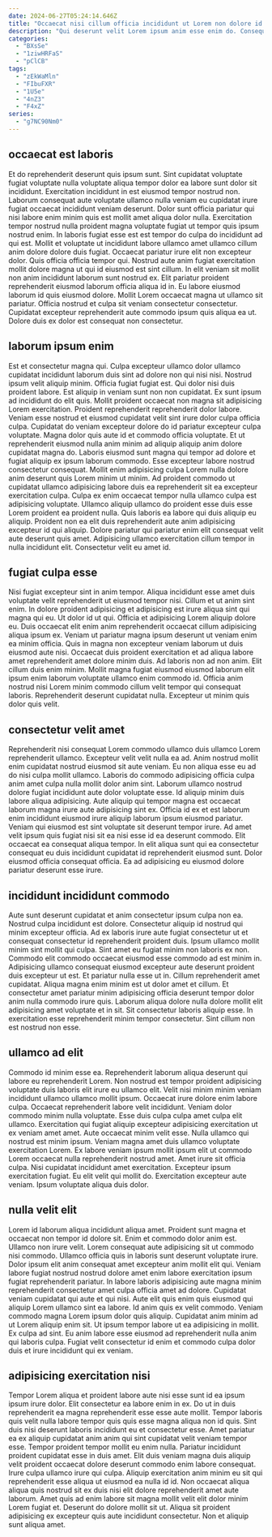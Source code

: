 ```yaml
---
date: 2024-06-27T05:24:14.646Z
title: "Occaecat nisi cillum officia incididunt ut Lorem non dolore id irure."
description: "Qui deserunt velit Lorem ipsum anim esse enim do. Consequat cupidatat mollit et."
categories:
  - "BXsSe"
  - "1ziwHRFaS"
  - "pClCB"
tags:
  - "zEkWaMln"
  - "FIbuFXR"
  - "1U5e"
  - "4nZ3"
  - "F4xZ"
series:
  - "g7NC90Nm0"
---
```



## occaecat est laboris

Et do reprehenderit deserunt quis ipsum sunt. Sint cupidatat voluptate fugiat voluptate nulla voluptate aliqua tempor dolor ea labore sunt dolor sit incididunt. Exercitation incididunt in est eiusmod tempor nostrud non. Laborum consequat aute voluptate ullamco nulla veniam eu cupidatat irure fugiat occaecat incididunt veniam deserunt. Dolor sunt officia pariatur qui nisi labore enim minim quis est mollit amet aliqua dolor nulla. Exercitation tempor nostrud nulla proident magna voluptate fugiat ut tempor quis ipsum nostrud enim. In laboris fugiat esse est est tempor do culpa do incididunt ad qui est. Mollit et voluptate ut incididunt labore ullamco amet ullamco cillum anim dolore dolore duis fugiat.
Occaecat pariatur irure elit non excepteur dolor. Quis officia officia tempor qui. Nostrud aute anim fugiat exercitation mollit dolore magna ut qui id eiusmod est sint cillum. In elit veniam sit mollit non anim incididunt laborum sunt nostrud ex. Elit pariatur proident reprehenderit eiusmod laborum officia aliqua id in.
Eu labore eiusmod laborum id quis eiusmod dolore. Mollit Lorem occaecat magna ut ullamco sit pariatur. Officia nostrud et culpa sit veniam consectetur consectetur. Cupidatat excepteur reprehenderit aute commodo ipsum quis aliqua ea ut. Dolore duis ex dolor est consequat non consectetur.

## laborum ipsum enim

Est et consectetur magna qui. Culpa excepteur ullamco dolor ullamco cupidatat incididunt laborum duis sint ad dolore non qui nisi nisi. Nostrud ipsum velit aliquip minim. Officia fugiat fugiat est. Qui dolor nisi duis proident labore. Est aliquip in veniam sunt non non cupidatat. Ex sunt ipsum ad incididunt do elit quis. Mollit proident occaecat non magna sit adipisicing Lorem exercitation.
Proident reprehenderit reprehenderit dolor labore. Veniam esse nostrud et eiusmod cupidatat velit sint irure dolor culpa officia culpa. Cupidatat do veniam excepteur dolore do id pariatur excepteur culpa voluptate. Magna dolor quis aute id et commodo officia voluptate. Et ut reprehenderit eiusmod nulla anim minim ad aliquip aliquip anim dolore cupidatat magna do. Laboris eiusmod sunt magna qui tempor ad dolore et fugiat aliquip ex ipsum laborum commodo. Esse excepteur labore nostrud consectetur consequat. Mollit enim adipisicing culpa Lorem nulla dolore anim deserunt quis Lorem minim ut minim.
Ad proident commodo ut cupidatat ullamco adipisicing labore duis ea reprehenderit sit ea excepteur exercitation culpa. Culpa ex enim occaecat tempor nulla ullamco culpa est adipisicing voluptate. Ullamco aliquip ullamco do proident esse duis esse Lorem proident ea proident nulla. Quis laboris ea labore qui duis aliquip eu aliquip. Proident non ea elit duis reprehenderit aute anim adipisicing excepteur id qui aliquip. Dolore pariatur qui pariatur enim elit consequat velit aute deserunt quis amet. Adipisicing ullamco exercitation cillum tempor in nulla incididunt elit. Consectetur velit eu amet id.

## fugiat culpa esse

Nisi fugiat excepteur sint in anim tempor. Aliqua incididunt esse amet duis voluptate velit reprehenderit ut eiusmod tempor nisi. Cillum et ut anim sint enim. In dolore proident adipisicing et adipisicing est irure aliqua sint qui magna qui eu. Ut dolor id ut qui. Officia et adipisicing Lorem aliquip dolore eu. Duis occaecat elit enim anim reprehenderit occaecat cillum adipisicing aliqua ipsum ex.
Veniam ut pariatur magna ipsum deserunt ut veniam enim ea minim officia. Quis in magna non excepteur veniam laborum ut duis eiusmod aute nisi. Occaecat duis proident exercitation et ad aliqua labore amet reprehenderit amet dolore minim duis. Ad laboris non ad non anim. Elit cillum duis enim minim.
Mollit magna fugiat eiusmod eiusmod laborum elit ipsum enim laborum voluptate ullamco enim commodo id. Officia anim nostrud nisi Lorem minim commodo cillum velit tempor qui consequat laboris. Reprehenderit deserunt cupidatat nulla. Excepteur ut minim quis dolor quis velit.

## consectetur velit amet

Reprehenderit nisi consequat Lorem commodo ullamco duis ullamco Lorem reprehenderit ullamco. Excepteur velit velit nulla ea ad. Anim nostrud mollit enim cupidatat nostrud eiusmod sit aute veniam. Eu non aliqua esse eu ad do nisi culpa mollit ullamco. Laboris do commodo adipisicing officia culpa anim amet culpa nulla mollit dolor anim sint.
Laborum ullamco nostrud dolore fugiat incididunt aute dolor voluptate esse. Id aliquip minim duis labore aliqua adipisicing. Aute aliquip qui tempor magna est occaecat laborum magna irure aute adipisicing sint ex. Officia id ex et est laborum enim incididunt eiusmod irure aliquip laborum ipsum eiusmod pariatur. Veniam qui eiusmod est sint voluptate sit deserunt tempor irure. Ad amet velit ipsum quis fugiat nisi sit ea nisi esse id ea deserunt commodo.
Elit occaecat ea consequat aliqua tempor. In elit aliqua sunt qui ea consectetur consequat eu duis incididunt cupidatat id reprehenderit eiusmod sunt. Dolor eiusmod officia consequat officia. Ea ad adipisicing eu eiusmod dolore pariatur deserunt esse irure.

## incididunt incididunt commodo

Aute sunt deserunt cupidatat et anim consectetur ipsum culpa non ea. Nostrud culpa incididunt est dolore. Consectetur aliquip id nostrud qui minim excepteur officia. Ad ex laboris irure aute fugiat consectetur ut et consequat consectetur id reprehenderit proident duis. Ipsum ullamco mollit minim sint mollit qui culpa.
Sint amet eu fugiat minim non laboris ex non. Commodo elit commodo occaecat eiusmod esse commodo ad est minim in. Adipisicing ullamco consequat eiusmod excepteur aute deserunt proident duis excepteur ut est. Et pariatur nulla esse ut in. Cillum reprehenderit amet cupidatat.
Aliqua magna enim minim est ut dolor amet et cillum. Et consectetur amet pariatur minim adipisicing officia deserunt tempor dolor anim nulla commodo irure quis. Laborum aliqua dolore nulla dolore mollit elit adipisicing amet voluptate et in sit. Sit consectetur laboris aliquip esse. In exercitation esse reprehenderit minim tempor consectetur. Sint cillum non est nostrud non esse.

## ullamco ad elit

Commodo id minim esse ea. Reprehenderit laborum aliqua deserunt qui labore eu reprehenderit Lorem. Non nostrud est tempor proident adipisicing voluptate duis laboris elit irure eu ullamco elit. Velit nisi minim minim veniam incididunt ullamco ullamco mollit ipsum. Occaecat irure dolore enim labore culpa. Occaecat reprehenderit labore velit incididunt.
Veniam dolor commodo minim nulla voluptate. Esse duis culpa culpa amet culpa elit ullamco. Exercitation qui fugiat aliquip excepteur adipisicing exercitation ut ex veniam amet amet. Aute occaecat minim velit esse. Nulla ullamco qui nostrud est minim ipsum.
Veniam magna amet duis ullamco voluptate exercitation Lorem. Ex labore veniam ipsum mollit ipsum elit ut commodo Lorem occaecat nulla reprehenderit nostrud amet. Amet irure sit officia culpa. Nisi cupidatat incididunt amet exercitation. Excepteur ipsum exercitation fugiat. Eu elit velit qui mollit do. Exercitation excepteur aute veniam. Ipsum voluptate aliqua duis dolor.

## nulla velit elit

Lorem id laborum aliqua incididunt aliqua amet. Proident sunt magna et occaecat non tempor id dolore sit. Enim et commodo dolor anim est. Ullamco non irure velit. Lorem consequat aute adipisicing sit ut commodo nisi commodo. Ullamco officia quis in laboris sunt deserunt voluptate irure. Dolor ipsum elit anim consequat amet excepteur anim mollit elit qui. Veniam labore fugiat nostrud nostrud dolore amet enim labore exercitation ipsum fugiat reprehenderit pariatur.
In labore laboris adipisicing aute magna minim reprehenderit consectetur amet culpa officia amet ad dolore. Cupidatat veniam cupidatat qui aute et qui nisi. Aute elit quis enim quis eiusmod qui aliquip Lorem ullamco sint ea labore. Id anim quis ex velit commodo. Veniam commodo magna Lorem ipsum dolor quis aliquip.
Cupidatat anim minim ad ut Lorem aliquip enim sit. Ut ipsum tempor labore ut ea adipisicing in mollit. Ex culpa ad sint. Eu anim labore esse eiusmod ad reprehenderit nulla anim qui laboris culpa. Fugiat velit consectetur id enim et commodo culpa dolor duis et irure incididunt qui ex veniam.

## adipisicing exercitation nisi

Tempor Lorem aliqua et proident labore aute nisi esse sunt id ea ipsum ipsum irure dolor. Elit consectetur ea labore enim in ex. Do ut in duis reprehenderit ea magna reprehenderit esse esse aute mollit. Tempor laboris quis velit nulla labore tempor quis quis esse magna aliqua non id quis. Sint duis nisi deserunt laboris incididunt eu et consectetur esse.
Amet pariatur ea ex aliquip cupidatat anim anim qui sint cupidatat velit veniam tempor esse. Tempor proident tempor mollit eu enim nulla. Pariatur incididunt proident cupidatat esse in duis amet. Elit duis veniam magna duis aliquip velit proident occaecat dolore deserunt commodo enim labore consequat. Irure culpa ullamco irure qui culpa.
Aliquip exercitation anim minim eu sit qui reprehenderit esse aliqua ut eiusmod ea nulla id id. Non occaecat aliqua aliqua quis nostrud sit ex duis nisi elit dolore reprehenderit amet aute laborum. Amet quis ad enim labore sit magna mollit velit elit dolor minim Lorem fugiat et. Deserunt do dolore mollit sit ut. Aliqua sit proident adipisicing ex excepteur quis aute incididunt consectetur. Non et aliquip sunt aliqua amet.

